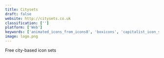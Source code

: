```yaml
---
title: Citysets
draft: false 
website: http://citysets.co.uk
classification: ['']
platform: ['Web']
keywords: ['animated_icons_from_icons8', 'boxicons', 'capitalist_icon_set', 'emojious', 'endless_icons', 'envato_elements', 'essentials_icon_pack_from_invision', 'flawwwless_ui_icons', 'fontfamous', 'gradient_scene_icons', 'iconsvg', 'icon_shop', 'iconbros', 'iconstore', 'iconjar', 'icons8_web_app', 'makeappicon', 'maki_icons', 'material_design_icons', 'nucleo', 'streamline_icons', 'swifticons', 'ios_11_icons:_glyphs', 'silhoutteac']
image: logo.png
---
```

Free city-based icon sets